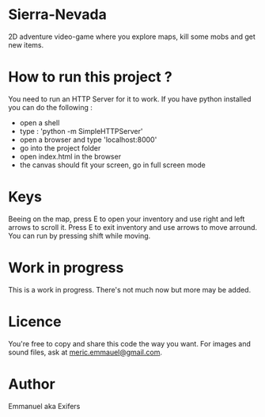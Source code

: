 # Sierra-Nevada
2D adventure video-game where you explore maps, kill some mobs and get new items.

# How to run this project ?
You need to run an HTTP Server for it to work.
If you have python installed you can do the following :
- open a shell
- type : 'python -m SimpleHTTPServer'
- open a browser and type 'localhost:8000'
- go into the project folder
- open index.html in the browser
- the canvas should fit your screen, go in full screen mode

# Keys
Beeing on the map, press E to open your inventory and use right and left arrows to scroll it.
Press E to exit inventory and use arrows to move arround. You can run by pressing shift while moving.

# Work in progress
This is a work in progress. There's not much now but more may be added.

# Licence
You're free to copy and share this code the way you want.
For images and sound files, ask at meric.emmauel@gmail.com.

# Author
Emmanuel aka Exifers
